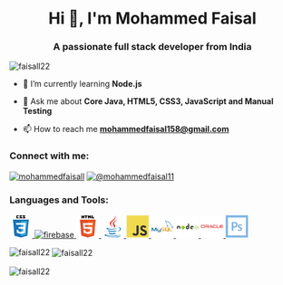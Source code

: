 <h1 align="center">Hi 👋, I'm Mohammed Faisal</h1>
<h3 align="center">A passionate full stack developer from India</h3>

<p align="left"> <img src="https://komarev.com/ghpvc/?username=faisall22&label=Profile%20views&color=0e75b6&style=flat" alt="faisall22" /> </p>

- 🌱 I’m currently learning **Node.js**

- 💬 Ask me about **Core Java, HTML5, CSS3, JavaScript and Manual Testing**

- 📫 How to reach me **mohammedfaisal158@gmail.com**

<h3 align="left">Connect with me:</h3>
<p align="left">
<a href="https://linkedin.com/in/mohammedfaisall" target="blank"><img align="center" src="https://raw.githubusercontent.com/rahuldkjain/github-profile-readme-generator/master/src/images/icons/Social/linked-in-alt.svg" alt="mohammedfaisall" height="30" width="40" /></a>
<a href="https://www.hackerearth.com/@mohammedfaisal11" target="blank"><img align="center" src="https://raw.githubusercontent.com/rahuldkjain/github-profile-readme-generator/master/src/images/icons/Social/hackerearth.svg" alt="@mohammedfaisal11" height="30" width="40" /></a>
</p>

<h3 align="left">Languages and Tools:</h3>
<p align="left"> <a href="https://www.w3schools.com/css/" target="_blank" rel="noreferrer"> <img src="https://raw.githubusercontent.com/devicons/devicon/master/icons/css3/css3-original-wordmark.svg" alt="css3" width="40" height="40"/> </a> <a href="https://firebase.google.com/" target="_blank" rel="noreferrer"> <img src="https://www.vectorlogo.zone/logos/firebase/firebase-icon.svg" alt="firebase" width="40" height="40"/> </a> <a href="https://www.w3.org/html/" target="_blank" rel="noreferrer"> <img src="https://raw.githubusercontent.com/devicons/devicon/master/icons/html5/html5-original-wordmark.svg" alt="html5" width="40" height="40"/> </a> <a href="https://www.java.com" target="_blank" rel="noreferrer"> <img src="https://raw.githubusercontent.com/devicons/devicon/master/icons/java/java-original.svg" alt="java" width="40" height="40"/> </a> <a href="https://developer.mozilla.org/en-US/docs/Web/JavaScript" target="_blank" rel="noreferrer"> <img src="https://raw.githubusercontent.com/devicons/devicon/master/icons/javascript/javascript-original.svg" alt="javascript" width="40" height="40"/> </a> <a href="https://www.mysql.com/" target="_blank" rel="noreferrer"> <img src="https://raw.githubusercontent.com/devicons/devicon/master/icons/mysql/mysql-original-wordmark.svg" alt="mysql" width="40" height="40"/> </a> <a href="https://nodejs.org" target="_blank" rel="noreferrer"> <img src="https://raw.githubusercontent.com/devicons/devicon/master/icons/nodejs/nodejs-original-wordmark.svg" alt="nodejs" width="40" height="40"/> </a> <a href="https://www.oracle.com/" target="_blank" rel="noreferrer"> <img src="https://raw.githubusercontent.com/devicons/devicon/master/icons/oracle/oracle-original.svg" alt="oracle" width="40" height="40"/> </a> <a href="https://www.photoshop.com/en" target="_blank" rel="noreferrer"> <img src="https://raw.githubusercontent.com/devicons/devicon/master/icons/photoshop/photoshop-line.svg" alt="photoshop" width="40" height="40"/> </a> </p>

<p><img align="left" src="https://github-readme-stats.vercel.app/api/top-langs?username=faisall22&show_icons=true&locale=en&layout=compact" alt="faisall22" /></p>

<p>&nbsp;<img align="center" src="https://github-readme-stats.vercel.app/api?username=faisall22&show_icons=true&locale=en" alt="faisall22" /></p>

<p><img align="center" src="https://github-readme-streak-stats.herokuapp.com/?user=faisall22&" alt="faisall22" /></p>
